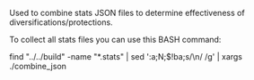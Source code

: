 Used to combine stats JSON files to determine effectiveness of diversifications/protections.

To collect all stats files you can use this BASH command:

find "../../build" -name "*.stats" | sed ':a;N;$!ba;s/\n/ /g' | xargs ./combine_json
